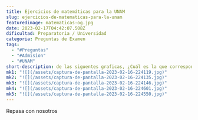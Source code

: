 ```yaml
---
title: Ejercicios de matemáticas para la UNAM
slug: ejercicios-de-matematicas-para-la-unam
featuredimage: matematicas-og.jpg
date: 2023-02-17T04:42:07.508Z
dificultad: Preparatoria / Universidad
categoria: Preguntas de Examen
tags:
  - "#Preguntas"
  - "#Admision"
  - "#UNAM"
short-description: d﻿e las siguentes graficas, ¿Cuál es la que corresponde a una función?
mk1: "![](/assets/captura-de-pantalla-2023-02-16-224119.jpg)"
mk2: "![](/assets/captura-de-pantalla-2023-02-16-224135.jpg)"
mk3: "![](/assets/captura-de-pantalla-2023-02-16-224146.jpg)"
mk4: "![](/assets/captura-de-pantalla-2023-02-16-224601.jpg)"
mk5: "![](/assets/captura-de-pantalla-2023-02-16-224550.jpg)"
---
```

R﻿epasa con nosotros